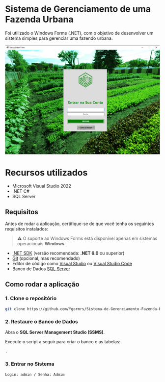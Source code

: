 # Sistema de Gerenciamento de uma Fazenda Urbana

Foi utilizado o Windows Forms (.NET), com o objetivo de desenvolver um sistema simples para gerenciar uma fazendo urbana.

<img src = "https://github.com/Ygormrs/Sistema-de-Gerenciamento-Fazenda-Urbana/blob/main/SistemaGerenciamentoFazendaUrbana/Resources/TelaMenu.png" alt = "Menu">

# Recursos utilizados

- Microsoft Visual Studio 2022
- .NET C#
- SQL Server

## Requisitos

Antes de rodar a aplicação, certifique-se de que você tenha os seguintes requisitos instalados:

> ⚠️ O suporte ao Windows Forms está disponível apenas em sistemas operacionais **Windows**.

- [.NET SDK](https://dotnet.microsoft.com/en-us/download) (versão recomendada: **.NET 6.0** ou superior)
- [Git](https://git-scm.com/) (opcional, mas recomendado)
- Editor de código como [Visual Studio](https://visualstudio.microsoft.com/) ou [Visual Studio Code](https://code.visualstudio.com/)
- Banco de Dados [SQL Server](https://www.microsoft.com/pt-br/sql-server/sql-server-downloads)

## Como rodar a aplicação

### 1. Clone o repositório

```bash
git clone https://github.com/Ygormrs/Sistema-de-Gerenciamento-Fazenda-Urbana.git
```

### 2. Restaure o Banco de Dados

Abra o **SQL Server Management Studio (SSMS)**.

Execute o script a seguir para criar o banco e as tabelas:

```sql
.
```

### 3. Entrar no Sistema
```Login e Senha
Login: admin / Senha: Admim
```
